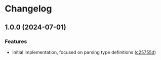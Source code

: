 # Changelog

## 1.0.0 (2024-07-01)


### Features

* Initial implementation, focused on parsing type definitions ([c25755d](https://github.com/armsnyder/typescript-ast-go/commit/c25755d52bdaa97098edeba1682738246079643c))
